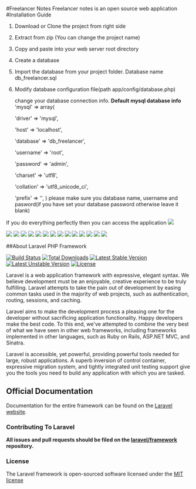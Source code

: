 #Freelancer Notes
 Freelancer notes is an open source web application
#Installation Guide

1) Download or Clone the project from right side

2) Extract from zip (You can change the project name)

3) Copy and paste into your web server root directory

4) Create a database

5) Import the database from your project folder. Database name db_freelancer.sql

6) Modify database configuration file(path app/config/database.php)

   change your database connection info.
   **Default mysql database info**
   		'mysql' => array(
   		
     'driver' => 'mysql',
     
     'host' => 'localhost',
     
     'database' => 'db_freelancer',
     
     'username' => 'root',
     
     'password' => 'admin',
     
     'charset' => 'utf8',
     
     'collation' => 'utf8_unicode_ci',
     
     'prefix' => '',
     )
    please make sure you database name, username and pasword(if you have set your database password otherwise leave it blank)
    
 If you do everything perfectly then you can access the application
<img src="http://freelancernotes.techartisans.net/assets/demo-images/user-login.png">

<img src="http://freelancernotes.techartisans.net/assets/demo-images/dashboard.png">

<img src="http://freelancernotes.techartisans.net/assets/demo-images/new-client.png">
    
<img src="http://freelancernotes.techartisans.net/assets/demo-images/all-clients.png">

<img src="http://freelancernotes.techartisans.net/assets/demo-images/new-marketplace.png">

<img src="http://freelancernotes.techartisans.net/assets/demo-images/all-marketplaces.png">
 
<img src="http://freelancernotes.techartisans.net/assets/demo-images/new-project.png">

<img src="http://freelancernotes.techartisans.net/assets/demo-images/all-projects.png">

<img src="http://freelancernotes.techartisans.net/assets/demo-images/change-pass.png">
    
<img src="http://freelancernotes.techartisans.net/assets/demo-images/edit-profile.png">

<img src="http://freelancernotes.techartisans.net/assets/demo-images/reports.png">

<img src="http://freelancernotes.techartisans.net/assets/demo-images/reports1.png">

<img src="http://freelancernotes.techartisans.net/assets/demo-images/reports2.png">

<img src="http://freelancernotes.techartisans.net/assets/demo-images/reports3.png">

<img src="http://freelancernotes.techartisans.net/assets/demo-images/reports4.png">

 
##About Laravel PHP Framework

[![Build Status](https://travis-ci.org/laravel/framework.svg)](https://travis-ci.org/laravel/framework)
[![Total Downloads](https://poser.pugx.org/laravel/framework/downloads.svg)](https://packagist.org/packages/laravel/framework)
[![Latest Stable Version](https://poser.pugx.org/laravel/framework/v/stable.svg)](https://packagist.org/packages/laravel/framework)
[![Latest Unstable Version](https://poser.pugx.org/laravel/framework/v/unstable.svg)](https://packagist.org/packages/laravel/framework)
[![License](https://poser.pugx.org/laravel/framework/license.svg)](https://packagist.org/packages/laravel/framework)

Laravel is a web application framework with expressive, elegant syntax. We believe development must be an enjoyable, creative experience to be truly fulfilling. Laravel attempts to take the pain out of development by easing common tasks used in the majority of web projects, such as authentication, routing, sessions, and caching.

Laravel aims to make the development process a pleasing one for the developer without sacrificing application functionality. Happy developers make the best code. To this end, we've attempted to combine the very best of what we have seen in other web frameworks, including frameworks implemented in other languages, such as Ruby on Rails, ASP.NET MVC, and Sinatra.

Laravel is accessible, yet powerful, providing powerful tools needed for large, robust applications. A superb inversion of control container, expressive migration system, and tightly integrated unit testing support give you the tools you need to build any application with which you are tasked.

## Official Documentation

Documentation for the entire framework can be found on the [Laravel website](http://laravel.com/docs).

### Contributing To Laravel

**All issues and pull requests should be filed on the [laravel/framework](http://github.com/laravel/framework) repository.**

### License

The Laravel framework is open-sourced software licensed under the [MIT license](http://opensource.org/licenses/MIT)

